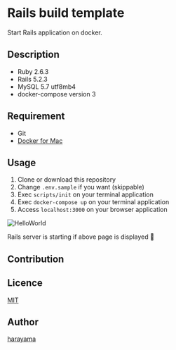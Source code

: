 Rails build template
====

Start Rails application on docker.

## Description

- Ruby 2.6.3
- Rails 5.2.3
- MySQL 5.7 utf8mb4
- docker-compose version 3

## Requirement

- Git
- [Docker for Mac](https://docs.docker.com/docker-for-mac/install/)

## Usage

1. Clone or download this repository
2. Change `.env.sample` if you want (skippable)
3. Exec `scripts/init` on your terminal application
4. Exec `docker-compose up` on your terminal application
5. Access `localhost:3000` on your browser application

![HelloWorld](https://railsguides.jp/railsguides/images/getting_started/rails_welcome.png)

Rails server is starting if above page is displayed :tada:

## Contribution

## Licence

[MIT](https://github.com/harayama-developmer/rails-mysql-docker-template/blob/master/LICENSE)

## Author

[harayama](https://github.com/harayama-developmer)
